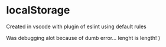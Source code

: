 # localStorage

Created in vscode with plugin of eslint using default rules

Was debugging alot because of dumb error... lenght is length! )
